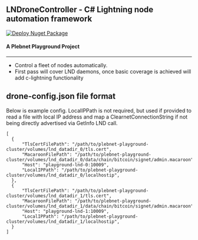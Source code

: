 ﻿## LNDroneController - C# Lightning node automation framework
[![Deploy Nuget Package](https://github.com/PLEBNET-PLAYGROUND/LNDroneController/actions/workflows/nuget-package-deploy.yml/badge.svg)](https://github.com/PLEBNET-PLAYGROUND/LNDroneController/actions/workflows/nuget-package-deploy.yml)
#### A Plebnet Playground Project
---
- Control a fleet of nodes automatically. 
- First pass will cover LND daemons, once basic coverage is achieved will add c-lightning functionality
  

## drone-config.json file format
Below is example config. LocalIPPath is not required, but used if provided to read a file with local IP address and map a ClearnetConnectionString if not being directly advertised via GetInfo LND call. 
  ```
[
    {
        "TlsCertFilePath": "/path/to/plebnet-playground-cluster/volumes/lnd_datadir_0/tls.cert",
        "MacaroonFilePath": "/path/to/plebnet-playground-cluster/volumes/lnd_datadir_0/data/chain/bitcoin/signet/admin.macaroon",
        "Host": "playground-lnd-0:10009",
        "LocalIPPath": "/path/to/plebnet-playground-cluster/volumes/lnd_datadir_0/localhostip",
    },
    {
        "TlsCertFilePath": "/path/to/plebnet-playground-cluster/volumes/lnd_datadir_1/tls.cert",
        "MacaroonFilePath": "/path/to/plebnet-playground-cluster/volumes/lnd_datadir_1/data/chain/bitcoin/signet/admin.macaroon",
        "Host": "playground-lnd-1:10009",
        "LocalIPPath": "/path/to/plebnet-playground-cluster/volumes/lnd_datadir_1/localhostip",
    }
]
  ```